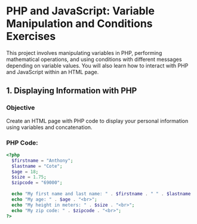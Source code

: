 # PHP and JavaScript: Variable Manipulation and Conditions Exercises

This project involves manipulating variables in PHP, performing mathematical operations, and using conditions with different messages depending on variable values. You will also learn how to interact with PHP and JavaScript within an HTML page.  

## 1. Displaying Information with PHP

### Objective 
Create an HTML page with PHP code to display your personal information using variables and concatenation.
 
### PHP Code: 
```php
<?php
  $firstname = "Anthony";
  $lastname = "Cote";
  $age = 18;
  $size = 1.75;
  $zipcode = "69000";
  
  echo "My first name and last name: " . $firstname . " " . $lastname . "<br>";
  echo "My age: " . $age . "<br>";
  echo "My height in meters: " . $size . "<br>";
  echo "My zip code: " . $zipcode . "<br>";
?>

